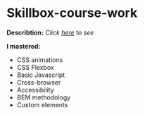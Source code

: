 # Skillbox-course-work

**Describtion:** *Click [here](https://zhenshenzarukina.github.io/Skillbox-course-work/) to see*

**I mastered:**
*  CSS animations
*  CSS Flexbox
*  Basic Javascript
*  Cross-browser
*  Accessibility
*  BEM methodology
*  Сustom elements
